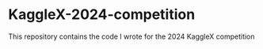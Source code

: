 # KaggleX-2024-competition
This repository contains the code I wrote for the 2024 KaggleX competition
